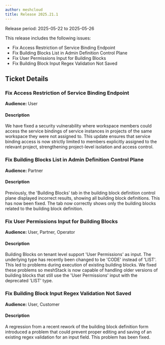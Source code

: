 ```yaml
---
author: meshcloud
title: Release 2025.21.1
---
```


Release period: 2025-05-22 to 2025-05-26

This release includes the following issues:
* Fix Access Restriction of Service Binding Endpoint
* Fix Building Blocks List in Admin Definition Control Plane
* Fix User Permissions Input for Building Blocks
* Fix Building Block Input Regex Validation Not Saved
<!--truncate-->

## Ticket Details
### Fix Access Restriction of Service Binding Endpoint
**Audience:** User<br/>

#### Description
We have fixed a security vulnerability where workspace members 
could access the service bindings of service instances in 
projects of the same workspace they were not assigned to. 
This update ensures that service binding access is now strictly 
limited to members explicitly assigned to the relevant project, 
strengthening project-level isolation and access control.

### Fix Building Blocks List in Admin Definition Control Plane
**Audience:** Partner<br/>

#### Description
Previously, the 'Building Blocks' tab in the building block definition control plane displayed incorrect results, showing all building block definitions. This has now been fixed. The tab now correctly shows only the building blocks related to the building block definition.

### Fix User Permissions Input for Building Blocks
**Audience:** User, Partner, Operator<br/>

#### Description
Building Blocks on tenant level support 'User Permissions' as input.
The underlying type has recently been changed to be 'CODE' instead of 'LIST'.
This led to problems during execution of existing building blocks. 
We fixed these problems so meshStack is now capable of handling older versions
of building blocks that still use the 'User Permissions' input with the deprecated 'LIST' type.

### Fix Building Block Input Regex Validation Not Saved
**Audience:** User, Customer<br/>

#### Description
A regression from a recent rework of the building block definition form introduced a problem 
that could prevent proper editing and saving of an existing regex validation for an input 
field. This problem has been fixed.

